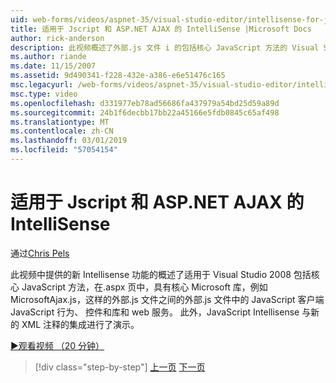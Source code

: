 ```yaml
---
uid: web-forms/videos/aspnet-35/visual-studio-editor/intellisense-for-jscript-and-aspnet-ajax
title: 适用于 Jscript 和 ASP.NET AJAX 的 IntelliSense |Microsoft Docs
author: rick-anderson
description: 此视频概述了外部.js 文件 i 的包括核心 JavaScript 方法的 Visual Studio 2008 中 JavaScript 的新 Intellisense 功能，...
ms.author: riande
ms.date: 11/15/2007
ms.assetid: 9d490341-f228-432e-a386-e6e51476c165
msc.legacyurl: /web-forms/videos/aspnet-35/visual-studio-editor/intellisense-for-jscript-and-aspnet-ajax
msc.type: video
ms.openlocfilehash: d331977eb78ad56686fa437979a54bd25d59a89d
ms.sourcegitcommit: 24b1f6decbb17bb22a45166e5fdb0845c65af498
ms.translationtype: MT
ms.contentlocale: zh-CN
ms.lasthandoff: 03/01/2019
ms.locfileid: "57054154"
---
```

<a name="intellisense-for-jscript-and-aspnet-ajax"></a>适用于 Jscript 和 ASP.NET AJAX 的 IntelliSense
====================
通过[Chris Pels](https://twitter.com/chrispels)

此视频中提供的新 Intellisense 功能的概述了适用于 Visual Studio 2008 包括核心 JavaScript 方法，在.aspx 页中，具有核心 Microsoft 库，例如 MicrosoftAjax.js，这样的外部.js 文件之间的外部.js 文件中的 JavaScript 客户端JavaScript 行为、 控件和库和 web 服务。 此外，JavaScript Intellisense 与新的 XML 注释的集成进行了演示。

[&#9654;观看视频 （20 分钟）](https://channel9.msdn.com/Blogs/ASP-NET-Site-Videos/intellisense-for-jscript-and-aspnet-ajax)

> [!div class="step-by-step"]
> [上一页](multi-targeting-support-in-visual-studio-2008.md)
> [下一页](quick-tour-of-the-visual-studio-2008-integrated-development-environment.md)
